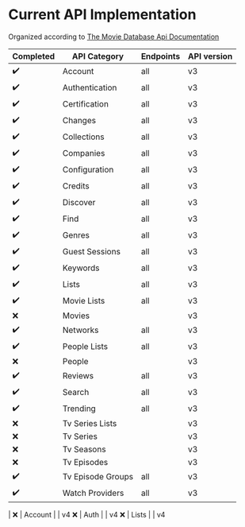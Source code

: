 # Current API Implementation

Organized according to [The Movie Database Api Documentation](https://developer.themoviedb.org/reference/intro/getting-started)

Completed | API Category | Endpoints | API version
----------|--------------|-----------|--------
✔️ | Account | all | v3
✔️ | Authentication | all | v3
✔️ | Certification | all | v3
✔️ | Changes | all | v3
✔️ | Collections | all | v3
✔️ | Companies | all | v3
✔️ | Configuration | all | v3
✔️ | Credits | all | v3
✔️ | Discover | all | v3
✔️ | Find | all | v3
✔️ | Genres | all | v3
✔️ | Guest Sessions | all | v3
✔️ | Keywords | all | v3
✔️ | Lists | all | v3
✔️ | Movie Lists | all | v3
❌ | Movies | | v3
✔️ | Networks | all | v3
✔️ | People Lists | all | v3
❌ | People | | v3
✔️ | Reviews | all | v3
✔️ | Search | all | v3
✔️ | Trending | all | v3
❌ | Tv Series Lists | | v3
❌ | Tv Series | | v3
❌ | Tv Seasons | | v3
❌ | Tv Episodes | | v3
✔️ | Tv Episode Groups | all | v3
✔️ | Watch Providers | all | v3
|
❌ | Account | | v4
❌ | Auth | | v4
❌ | Lists | | v4
